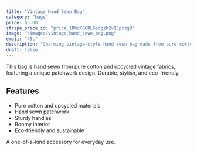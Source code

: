 ```yaml
---
title: "Vintage Hand Sewn Bag"
category: "bags"
price: 65.00
stripe_price_id: "price_1RhdYGGDLGsdgzhZvIJpxzgB"
image: "/images/vintage_hand_sewn_bag.png"
emoji: "45c"
description: "Charming vintage-style hand sewn bag made from pure cotton and upcycled materials. Unique patchwork design."
draft: false
---
```


This bag is hand sewn from pure cotton and upcycled vintage fabrics, featuring a unique patchwork design. Durable, stylish, and eco-friendly.

## Features
- Pure cotton and upcycled materials
- Hand sewn patchwork
- Sturdy handles
- Roomy interior
- Eco-friendly and sustainable

A one-of-a-kind accessory for everyday use. 
